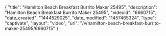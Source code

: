 {
    "title": "Hamilton Beach Breakfast Burrito Maker 25495",
    "description": "Hamilton Beach Breakfast Burrito Maker 25495",
    "videoid": "6660715",
    "date_created": "1444529025",
    "date_modified": "1457465324",
    "type": "captivate",
    "layout": "video",
    "url": "\/v\/hamilton-beach-breakfast-burrito-maker-25495\/6660715"
}